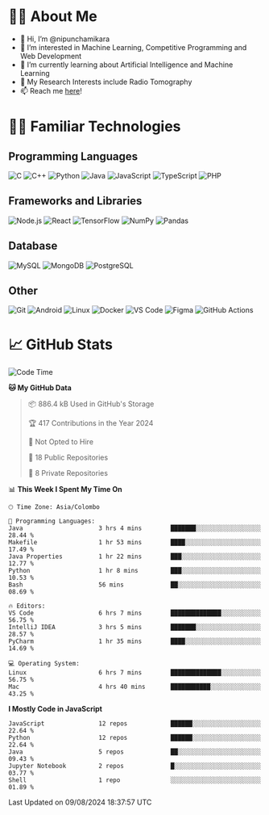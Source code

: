 # 🙋‍♂️ About Me
- 👋 Hi, I’m @nipunchamikara
- 👀 I’m interested in Machine Learning, Competitive Programming and Web Development
- 🌱 I’m currently learning about Artificial Intelligence and Machine Learning
- 📜 My Research Interests include Radio Tomography
- 📫 Reach me [here](mailto:nipunchamikara@yahoo.com)!

# 👨‍💻 Familiar Technologies

## Programming Languages
![C](https://img.icons8.com/color/48/000000/c-programming.png "C")
![C++](https://img.icons8.com/color/48/000000/c-plus-plus-logo.png "C++")
![Python](https://img.icons8.com/color/48/000000/python.png "Python")
![Java](https://img.icons8.com/color/48/000000/java-coffee-cup-logo.png "Java")
![JavaScript](https://img.icons8.com/color/48/000000/javascript.png "JavaScript")
![TypeScript](https://img.icons8.com/color/48/000000/typescript.png "TypeScript")
![PHP](https://img.icons8.com/officel/48/000000/php-logo.png "PHP")

## Frameworks and Libraries
![Node.js](https://img.icons8.com/color/48/000000/nodejs.png "Node.js")
![React](https://img.icons8.com/officel/48/000000/react.png "React")
![TensorFlow](https://img.icons8.com/color/48/000000/tensorflow.png "TensorFlow")
![NumPy](https://img.icons8.com/color/48/000000/numpy.png "NumPy")
![Pandas](https://img.icons8.com/color/48/000000/pandas.png "Pandas")

## Database
![MySQL](https://img.icons8.com/color/48/000000/mysql-logo.png "MySQL")
![MongoDB](https://img.icons8.com/color/48/000000/mongodb.png "MongoDB")
![PostgreSQL](https://img.icons8.com/color/48/000000/postgreesql.png "PostgreSQL")

## Other
![Git](https://img.icons8.com/color/48/000000/git.png "Git")
![Android](https://img.icons8.com/color/48/000000/android-os.png "Android")
![Linux](https://img.icons8.com/color/48/000000/linux.png "Linux")
![Docker](https://img.icons8.com/color/48/000000/docker.png "Docker")
![VS Code](https://img.icons8.com/color/48/000000/visual-studio-code-2019.png "VS Code")
![Figma](https://img.icons8.com/color/48/000000/figma.png "Figma")
![GitHub Actions](https://img.icons8.com/color/48/000000/github.png "GitHub Actions")

# 📈 GitHub Stats

<!--START_SECTION:waka-->
![Code Time](http://img.shields.io/badge/Code%20Time-932%20hrs%2038%20mins-blue)

**🐱 My GitHub Data** 

> 📦 886.4 kB Used in GitHub's Storage 
 > 
> 🏆 417 Contributions in the Year 2024
 > 
> 🚫 Not Opted to Hire
 > 
> 📜 18 Public Repositories 
 > 
> 🔑 8 Private Repositories 
 > 
📊 **This Week I Spent My Time On** 

```text
🕑︎ Time Zone: Asia/Colombo

💬 Programming Languages: 
Java                     3 hrs 4 mins        ███████░░░░░░░░░░░░░░░░░░   28.44 % 
Makefile                 1 hr 53 mins        ████░░░░░░░░░░░░░░░░░░░░░   17.49 % 
Java Properties          1 hr 22 mins        ███░░░░░░░░░░░░░░░░░░░░░░   12.77 % 
Python                   1 hr 8 mins         ███░░░░░░░░░░░░░░░░░░░░░░   10.53 % 
Bash                     56 mins             ██░░░░░░░░░░░░░░░░░░░░░░░   08.69 % 

🔥 Editors: 
VS Code                  6 hrs 7 mins        ██████████████░░░░░░░░░░░   56.75 % 
IntelliJ IDEA            3 hrs 5 mins        ███████░░░░░░░░░░░░░░░░░░   28.57 % 
PyCharm                  1 hr 35 mins        ████░░░░░░░░░░░░░░░░░░░░░   14.69 % 

💻 Operating System: 
Linux                    6 hrs 7 mins        ██████████████░░░░░░░░░░░   56.75 % 
Mac                      4 hrs 40 mins       ███████████░░░░░░░░░░░░░░   43.25 % 
```

**I Mostly Code in JavaScript** 

```text
JavaScript               12 repos            ██████░░░░░░░░░░░░░░░░░░░   22.64 % 
Python                   12 repos            ██████░░░░░░░░░░░░░░░░░░░   22.64 % 
Java                     5 repos             ██░░░░░░░░░░░░░░░░░░░░░░░   09.43 % 
Jupyter Notebook         2 repos             █░░░░░░░░░░░░░░░░░░░░░░░░   03.77 % 
Shell                    1 repo              ░░░░░░░░░░░░░░░░░░░░░░░░░   01.89 % 
```




 Last Updated on 09/08/2024 18:37:57 UTC
<!--END_SECTION:waka-->


